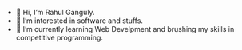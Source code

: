 - 👋 Hi, I’m Rahul Ganguly.
- 👀 I’m interested in software and stuffs.
- 🌱 I’m currently learning Web Develpment and brushing my skills in competitive programming.

<!---
Rah-byte301/Rah-byte301 is a ✨ special ✨ repository because its `README.md` (this file) appears on your GitHub profile.
You can click the Preview link to take a look at your changes.
--->
